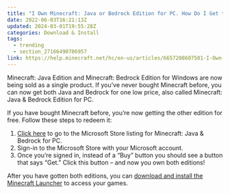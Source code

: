 ```yaml
---
title: "I Own Minecraft: Java or Bedrock Edition for PC. How Do I Get the Other?"
date: 2022-06-03T16:21:13Z
updated: 2024-03-01T19:55:28Z
categories: Download & Install
tags:
  - trending
  - section_27166490706957
link: https://help.minecraft.net/hc/en-us/articles/6657208607501-I-Own-Minecraft-Java-or-Bedrock-Edition-for-PC-How-Do-I-Get-the-Other
---
```


Minecraft: Java Edition and Minecraft: Bedrock Edition for Windows are now being sold as a single product. If you’ve never bought Minecraft before, you can now get both Java and Bedrock for one low price, also called Minecraft: Java & Bedrock Edition for PC.

If you have bought Minecraft before, you’re now getting the other edition for free. Follow these steps to redeem it:

1.  [Click here](https://aka.ms/JavaBedrockEdition) to go to the Microsoft Store listing for Minecraft: Java & Bedrock for PC.
2.  Sign-in to the Microsoft Store with your Microsoft account.
3.  Once you’re signed in, instead of a “Buy” button you should see a button that says “Get.” Click this button – and now you own both editions!

After you have gotten both editions, you can [download and install the Minecraft Launcher](../Minecraft-Launcher-Support/Download-and-Install-the-Minecraft-Launcher.md) to access your games.
